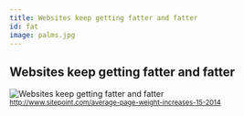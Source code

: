 ```yaml
---
title: Websites keep getting fatter and fatter
id: fat
image: palms.jpg
---
```


## Websites keep getting fatter and fatter


![Websites keep getting fatter and fatter]({{site.baseurl}}images/front-end-performance/page_weight_2014.png)  
<small><http://www.sitepoint.com/average-page-weight-increases-15-2014></small>

